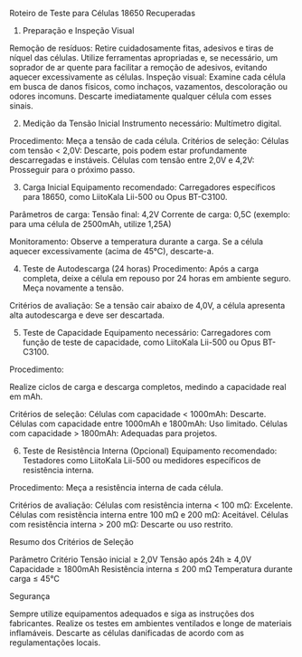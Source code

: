 Roteiro de Teste para Células 18650 Recuperadas
1. Preparação e Inspeção Visual

Remoção de resíduos: Retire cuidadosamente fitas, adesivos e tiras de níquel das células. Utilize ferramentas apropriadas e, se necessário, um soprador de ar quente para facilitar a remoção de adesivos, evitando aquecer excessivamente as células.
Inspeção visual: Examine cada célula em busca de danos físicos, como inchaços, vazamentos, descoloração ou odores incomuns. Descarte imediatamente qualquer célula com esses sinais.


2. Medição da Tensão Inicial
Instrumento necessário: Multímetro digital.

Procedimento:
Meça a tensão de cada célula.
Critérios de seleção:
Células com tensão < 2,0V: Descarte, pois podem estar profundamente descarregadas e instáveis.
Células com tensão entre 2,0V e 4,2V: Prosseguir para o próximo passo.


3. Carga Inicial
Equipamento recomendado: Carregadores específicos para 18650, como LiitoKala Lii-500 ou Opus BT-C3100.

Parâmetros de carga:
Tensão final: 4,2V
Corrente de carga: 0,5C (exemplo: para uma célula de 2500mAh, utilize 1,25A)

Monitoramento:
Observe a temperatura durante a carga. Se a célula aquecer excessivamente (acima de 45°C), descarte-a.

4. Teste de Autodescarga (24 horas)
Procedimento:
Após a carga completa, deixe a célula em repouso por 24 horas em ambiente seguro.
Meça novamente a tensão.

Critérios de avaliação:
Se a tensão cair abaixo de 4,0V, a célula apresenta alta autodescarga e deve ser descartada.

5. Teste de Capacidade
Equipamento necessário: Carregadores com função de teste de capacidade, como LiitoKala Lii-500 ou Opus BT-C3100.

Procedimento:

Realize ciclos de carga e descarga completos, medindo a capacidade real em mAh.

Critérios de seleção:
Células com capacidade < 1000mAh: Descarte.
Células com capacidade entre 1000mAh e 1800mAh: Uso limitado.
Células com capacidade > 1800mAh: Adequadas para projetos.

6. Teste de Resistência Interna (Opcional)
Equipamento recomendado: Testadores como LiitoKala Lii-500 ou medidores específicos de resistência interna.

Procedimento:
Meça a resistência interna de cada célula.

Critérios de avaliação:
Células com resistência interna < 100 mΩ: Excelente.
Células com resistência interna entre 100 mΩ e 200 mΩ: Aceitável.
Células com resistência interna > 200 mΩ: Descarte ou uso restrito.

  Resumo dos Critérios de Seleção
  
Parâmetro	Critério
Tensão inicial	≥ 2,0V
Tensão após 24h	≥ 4,0V
Capacidade	≥ 1800mAh
Resistência interna	≤ 200 mΩ
Temperatura durante carga	≤ 45°C

  Segurança

Sempre utilize equipamentos adequados e siga as instruções dos fabricantes.
Realize os testes em ambientes ventilados e longe de materiais inflamáveis.
Descarte as células danificadas de acordo com as regulamentações locais.
